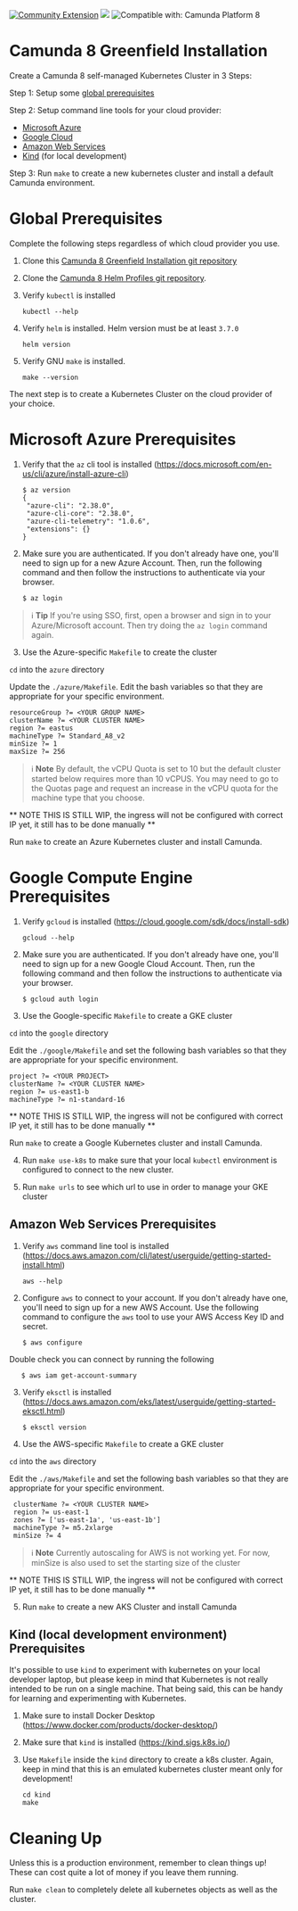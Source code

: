 [![Community Extension](https://img.shields.io/badge/Community%20Extension-An%20open%20source%20community%20maintained%20project-FF4700)](https://github.com/camunda-community-hub/community)
[![](https://img.shields.io/badge/Lifecycle-Incubating-blue)](https://github.com/Camunda-Community-Hub/community/blob/main/extension-lifecycle.md#incubating-)
![Compatible with: Camunda Platform 8](https://img.shields.io/badge/Compatible%20with-Camunda%20Platform%208-0072Ce)

# Camunda 8 Greenfield Installation

Create a Camunda 8 self-managed Kubernetes Cluster in 3 Steps:

Step 1: Setup some [global prerequisites](#global-prerequisites)

Step 2: Setup command line tools for your cloud provider: 

- [Microsoft Azure](#microsoft-azure-prerequisites)
- [Google Cloud](#google-compute-engine-prerequisites)
- [Amazon Web Services](#amazon-web-services-prerequisites)
- [Kind](#kind-local-development-environment-prerequisites) (for local development)

Step 3: Run `make` to create a new kubernetes cluster and install a default Camunda environment.

# Global Prerequisites

Complete the following steps regardless of which cloud provider you use.  

1. Clone this [Camunda 8 Greenfield Installation git repository](https://github.com/camunda-community-hub/camunda8-greenfield-installation)

2. Clone the [Camunda 8 Helm Profiles git repository](https://github.com/camunda-community-hub/zeebe-helm-profiles).

3. Verify `kubectl` is installed

       kubectl --help

4. Verify `helm` is installed. Helm version must be at least `3.7.0`

       helm version

5. Verify GNU `make` is installed. 

       make --version

The next step is to create a Kubernetes Cluster on the cloud provider of your choice.

# Microsoft Azure Prerequisites

1. Verify that the `az` cli tool is installed (https://docs.microsoft.com/en-us/cli/azure/install-azure-cli)

       $ az version
       {
        "azure-cli": "2.38.0",
        "azure-cli-core": "2.38.0",
        "azure-cli-telemetry": "1.0.6",
        "extensions": {}
       }

2. Make sure you are authenticated. If you don't already have one, you'll need to sign up for a new
   Azure Account. Then, run the following command and then follow the instructions to authenticate via your browser.

       $ az login

> :information_source: **Tip** If you're using SSO, first, open a browser and sign in to your Azure/Microsoft account.
> Then try doing the `az login` command again.

3. Use the Azure-specific `Makefile` to create the cluster

`cd` into the `azure` directory

Update the `./azure/Makefile`. Edit the bash variables so that they are appropriate for your specific environment. 

    resourceGroup ?= <YOUR GROUP NAME>
    clusterName ?= <YOUR CLUSTER NAME>
    region ?= eastus
    machineType ?= Standard_A8_v2
    minSize ?= 1
    maxSize ?= 256

> :information_source: **Note** By default, the vCPU Quota is set to 10 but the default cluster started below requires 
> more than 10 vCPUS. You may need to go to the Quotas page and request an increase in the vCPU quota for the 
> machine type that you choose. 

** NOTE THIS IS STILL WIP, the ingress will not be configured with correct IP yet, it still has to be done manually **

Run `make` to create an Azure Kubernetes cluster and install Camunda.

# Google Compute Engine Prerequisites

1. Verify `gcloud` is installed (https://cloud.google.com/sdk/docs/install-sdk)

       gcloud --help

2. Make sure you are authenticated. If you don't already have one, you'll need to sign up for a new
   Google Cloud Account. Then, run the following command and then follow the instructions to authenticate via your browser.

       $ gcloud auth login

3. Use the Google-specific `Makefile` to create a GKE cluster

`cd` into the `google` directory

Edit the `./google/Makefile` and set the following bash variables so that they are appropriate for your specific environment.

    project ?= <YOUR PROJECT>
    clusterName ?= <YOUR CLUSTER NAME>
    region ?= us-east1-b
    machineType ?= n1-standard-16

** NOTE THIS IS STILL WIP, the ingress will not be configured with correct IP yet, it still has to be done manually **

Run `make` to create a Google Kubernetes cluster and install Camunda. 

4. Run `make use-k8s` to make sure that your local `kubectl` environment is configured to connect to the new cluster.

5. Run `make urls` to see which url to use in order to manage your GKE cluster

## Amazon Web Services Prerequisites

1. Verify `aws` command line tool is installed (https://docs.aws.amazon.com/cli/latest/userguide/getting-started-install.html)

       aws --help

2. Configure `aws` to connect to your account. If you don't already have one, you'll need to sign up for a new
   AWS Account. Use the following command to configure the `aws` tool to use your AWS Access Key ID and secret. 

       $ aws configure

Double check you can connect by running the following

       $ aws iam get-account-summary

3. Verify `eksctl` is installed (https://docs.aws.amazon.com/eks/latest/userguide/getting-started-eksctl.html)

       $ eksctl version

4. Use the AWS-specific `Makefile` to create a GKE cluster

`cd` into the `aws` directory

Edit the `./aws/Makefile` and set the following bash variables so that they are appropriate for your specific environment.

     clusterName ?= <YOUR CLUSTER NAME>
     region ?= us-east-1
     zones ?= ['us-east-1a', 'us-east-1b']
     machineType ?= m5.2xlarge
     minSize ?= 4

> :information_source: **Note** Currently autoscaling for AWS is not working yet. For now, minSize is also used to set 
> the starting size of the cluster

** NOTE THIS IS STILL WIP, the ingress will not be configured with correct IP yet, it still has to be done manually **

5. Run `make` to create a new AKS Cluster and install Camunda

## Kind (local development environment) Prerequisites 

It's possible to use `kind` to experiment with kubernetes on your local developer laptop, but please keep in mind that 
Kubernetes is not really intended to be run on a single machine. That being said, this can be handy for learning and 
experimenting with Kubernetes. 

1. Make sure to install Docker Desktop (https://www.docker.com/products/docker-desktop/)

2. Make sure that `kind` is installed (https://kind.sigs.k8s.io/)

3. Use `Makefile` inside the `kind` directory to create a k8s cluster. Again, keep in mind that this is an emulated
   kubernetes cluster meant only for development!

       cd kind
       make

# Cleaning Up

Unless this is a production environment, remember to clean things up! These can cost quite a lot of money if you leave 
them running. 

Run `make clean` to completely delete all kubernetes objects as well as the cluster.




